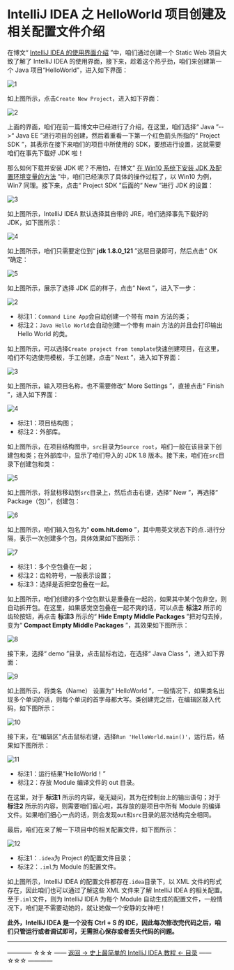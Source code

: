 # IntelliJ IDEA 之 HelloWorld 项目创建及相关配置文件介绍

在博文“ [IntelliJ IDEA 的使用界面介绍](https://github.com/guobinhit/intellij-idea-tutorial/blob/master/articles-of-idea/use-face.md) ”中，咱们通过创建一个 Static Web 项目大致了解了 IntelliJ IDEA 的使用界面，接下来，趁着这个热乎劲，咱们来创建第一个 Java 项目“HelloWorld”，进入如下界面：

![1](http://img.blog.csdn.net/20170316094829437?watermark/2/text/aHR0cDovL2Jsb2cuY3Nkbi5uZXQvcXFfMzUyNDY2MjA=/font/5a6L5L2T/fontsize/400/fill/I0JBQkFCMA==/dissolve/70/gravity/SouthEast)

如上图所示，点击`Create New Project`，进入如下界面：

![2](http://img.blog.csdn.net/20170316094926235?watermark/2/text/aHR0cDovL2Jsb2cuY3Nkbi5uZXQvcXFfMzUyNDY2MjA=/font/5a6L5L2T/fontsize/400/fill/I0JBQkFCMA==/dissolve/70/gravity/SouthEast)

上面的界面，咱们在前一篇博文中已经进行了介绍，在这里，咱们选择“ Java ”-->“ Java EE ”进行项目的创建，然后着重看一下第一个红色箭头所指的“ Project SDK ”，其表示在接下来咱们的项目中所使用的 SDK，要想进行设置，这就需要咱们在事先下载好 JDK 啦！

那么如何下载并安装 JDK 呢？不用怕，在博文“ [在 Win10 系统下安装 JDK 及配置环境变量的方法](https://github.com/guobinhit/intellij-idea-tutorial/blob/master/articles-of-idea/install-jdk-win10.md) ”中，咱们已经演示了具体的操作过程了，以 Win10 为例，Win7 同理。接下来，点击“ Project SDK ”后面的“ New ”进行 JDK 的设置：

![3](http://img.blog.csdn.net/20170316100005298?watermark/2/text/aHR0cDovL2Jsb2cuY3Nkbi5uZXQvcXFfMzUyNDY2MjA=/font/5a6L5L2T/fontsize/400/fill/I0JBQkFCMA==/dissolve/70/gravity/SouthEast)

如上图所示，IntelliJ IDEA 默认选择其自带的 JRE，咱们选择事先下载好的 JDK，如下图所示：

![4](http://img.blog.csdn.net/20170316100151815?watermark/2/text/aHR0cDovL2Jsb2cuY3Nkbi5uZXQvcXFfMzUyNDY2MjA=/font/5a6L5L2T/fontsize/400/fill/I0JBQkFCMA==/dissolve/70/gravity/SouthEast)

如上图所示，咱们只需要定位到“ **jdk 1.8.0_121** ”这层目录即可，然后点击“ OK ”确定：

![5](http://img.blog.csdn.net/20170316100625916?watermark/2/text/aHR0cDovL2Jsb2cuY3Nkbi5uZXQvcXFfMzUyNDY2MjA=/font/5a6L5L2T/fontsize/400/fill/I0JBQkFCMA==/dissolve/70/gravity/SouthEast)

如上图所示，展示了选择 JDK 后的样子，点击“ Next ”，进入下一步：

![2](http://img.blog.csdn.net/20170316104818193?watermark/2/text/aHR0cDovL2Jsb2cuY3Nkbi5uZXQvcXFfMzUyNDY2MjA=/font/5a6L5L2T/fontsize/400/fill/I0JBQkFCMA==/dissolve/70/gravity/SouthEast)

 - 标注1：`Command Line App`会自动创建一个带有 main 方法的类；
 - 标注2：`Java Hello World`会自动创建一个带有 main 方法的并且会打印输出 Hello World 的类。

如上图所示，可以选择`Create project from template`快速创建项目，在这里，咱们不勾选使用模板，手工创建，点击“ Next ”，进入如下界面：

![3](http://img.blog.csdn.net/20170316105330059?watermark/2/text/aHR0cDovL2Jsb2cuY3Nkbi5uZXQvcXFfMzUyNDY2MjA=/font/5a6L5L2T/fontsize/400/fill/I0JBQkFCMA==/dissolve/70/gravity/SouthEast)

如上图所示，输入项目名称，也不需要修改“ More Settings ”，直接点击“ Finish ”，进入如下界面：

![4](http://img.blog.csdn.net/20170316181736688?watermark/2/text/aHR0cDovL2Jsb2cuY3Nkbi5uZXQvcXFfMzUyNDY2MjA=/font/5a6L5L2T/fontsize/400/fill/I0JBQkFCMA==/dissolve/70/gravity/SouthEast)

 - 标注1：项目结构图；
 - 标注2：外部库。

如上图所示，在项目结构图中，`src`目录为`Source root`，咱们一般在该目录下创建包和类；在外部库中，显示了咱们导入的 JDK 1.8 版本。接下来，咱们在`src`目录下创建包和类：

![5](http://img.blog.csdn.net/20170316182436619?watermark/2/text/aHR0cDovL2Jsb2cuY3Nkbi5uZXQvcXFfMzUyNDY2MjA=/font/5a6L5L2T/fontsize/400/fill/I0JBQkFCMA==/dissolve/70/gravity/SouthEast)

如上图所示，将鼠标移动到`src`目录上，然后点击右键，选择“ New ”，再选择“ Package（包）”，创建包：

![6](http://img.blog.csdn.net/20170316183016612?watermark/2/text/aHR0cDovL2Jsb2cuY3Nkbi5uZXQvcXFfMzUyNDY2MjA=/font/5a6L5L2T/fontsize/400/fill/I0JBQkFCMA==/dissolve/70/gravity/SouthEast)

如上图所示，咱们输入包名为“ **com.hit.demo** ”，其中用英文状态下的点`.`进行分隔，表示一次创建多个包，具体效果如下图所示：

![7](http://img.blog.csdn.net/20170316190624071?watermark/2/text/aHR0cDovL2Jsb2cuY3Nkbi5uZXQvcXFfMzUyNDY2MjA=/font/5a6L5L2T/fontsize/400/fill/I0JBQkFCMA==/dissolve/70/gravity/SouthEast)

 - 标注1：多个空包叠在一起；
 - 标注2：齿轮符号，一般表示设置；
 - 标注3：选择是否把空包叠在一起。

如上图所示，咱们创建的多个空包默认是重叠在一起的，如果其中某个包非空，则自动拆开包。在这里，如果感觉空包叠在一起不爽的话，可以点击 **标注2** 所示的齿轮按钮，再点击 **标注3** 所示的“ **Hide Empty Middle Packages** ”把对勾去掉，变为“ **Compact Empty Middle Packages** ”，其效果如下图所示：

![8](http://img.blog.csdn.net/20170316191212028?watermark/2/text/aHR0cDovL2Jsb2cuY3Nkbi5uZXQvcXFfMzUyNDY2MjA=/font/5a6L5L2T/fontsize/400/fill/I0JBQkFCMA==/dissolve/70/gravity/SouthEast)

接下来，选择“ demo ”目录，点击鼠标右边，在选择“ Java Class ”，进入如下界面：

![9](http://img.blog.csdn.net/20170316191421547?watermark/2/text/aHR0cDovL2Jsb2cuY3Nkbi5uZXQvcXFfMzUyNDY2MjA=/font/5a6L5L2T/fontsize/400/fill/I0JBQkFCMA==/dissolve/70/gravity/SouthEast)

如上图所示，将类名（Name） 设置为“ HelloWorld ”，一般情况下，如果类名出现多个单词的话，则每个单词的首字母都大写。类创建完之后，在编辑区敲入代码，如下图所示：

![10](http://img.blog.csdn.net/20170316192314439?watermark/2/text/aHR0cDovL2Jsb2cuY3Nkbi5uZXQvcXFfMzUyNDY2MjA=/font/5a6L5L2T/fontsize/400/fill/I0JBQkFCMA==/dissolve/70/gravity/SouthEast)

接下来，在“编辑区”点击鼠标右键，选择`Run 'HelloWorld.main()'`，运行后，结果如下图所示：

![11](http://img.blog.csdn.net/20170316192751457?watermark/2/text/aHR0cDovL2Jsb2cuY3Nkbi5uZXQvcXFfMzUyNDY2MjA=/font/5a6L5L2T/fontsize/400/fill/I0JBQkFCMA==/dissolve/70/gravity/SouthEast)

 - 标注1：运行结果“HelloWorld！”
 - 标注2：存放 Module 编译文件的 out 目录。

在这里，对于 **标注1** 所示的内容，毫无疑问，其为在控制台上的输出语句；对于 **标注2** 所示的内容，则需要咱们留心啦，其存放的是项目中所有 Module 的编译文件。如果咱们细心一点的话，则会发现`out`和`src`目录的层次结构完全相同。

最后，咱们在来了解一下项目中的相关配置文件，如下图所示：

![12](http://img.blog.csdn.net/20170316194317479?watermark/2/text/aHR0cDovL2Jsb2cuY3Nkbi5uZXQvcXFfMzUyNDY2MjA=/font/5a6L5L2T/fontsize/400/fill/I0JBQkFCMA==/dissolve/70/gravity/SouthEast)

 - 标注1：`.idea`为 Project 的配置文件目录；
 - 标注2：`.iml`为 Module 的配置文件。

如上图所示，IntelliJ IDEA 的配置文件都存在`.idea`目录下，以 XML 文件的形式存在，因此咱们也可以通过了解这些 XML 文件来了解 IntelliJ IDEA 的相关配置。至于`.iml`文件，则为 IntelliJ IDEA 为每个 Module 自动生成的配置文件，一般情况下，咱们是不需要动她的，就让她做一个安静的女神吧！

**此外，IntelliJ IDEA 是一个没有 Ctrl + S 的 IDE，因此每次修改完代码之后，咱们只管运行或者调试即可，无需担心保存或者丢失代码的问题。**

----------
———— ☆☆☆ —— [返回 -> 史上最简单的 IntelliJ IDEA 教程 <- 目录](https://github.com/guobinhit/intellij-idea-tutorial/blob/master/README.md) —— ☆☆☆ ————









